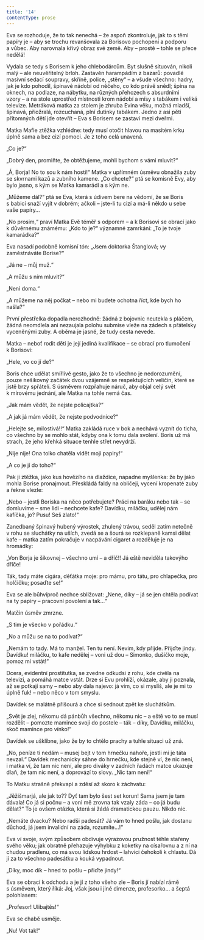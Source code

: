 ```yaml
---
title: '14'
contentType: prose
---
```


  

Eva se rozhoduje, že to tak nenechá – že aspoň zkontroluje, jak to s těmi papíry je – aby se trochu revanšovala za Borisovo pochopení a podporu a vůbec. Aby narovnala křivý obraz své země. Aby – prostě – tohle se přece nedělá!

Vydala se tedy s Borisem k jeho chlebodárcům. Byt slušně situo­ván, nikoli malý – ale neuvěřitelný brloh. Zastavěn harampádím z bazarů: povadlé masivní sedací soupravy, skříně, police, „stěny“ – a všude všechno: hadry, jak je kdo pohodil, špinavé nádobí od něčeho, co kdo právě snědl; špína na oknech, na podlaze, na nábytku, na různých přehozech s absurdními vzory – a na stole uprostřed místnosti krom nádobí a mísy s tabákem i veliká televize. Metráková matka za stolem je zhruba Evina věku, možná mladší, špinavá, při­ožralá, rozcuchaná, plní dutinky tabákem. Jedno z asi pěti přítomných dětí jde otevřít – Eva s Borisem se zastaví mezi dveřmi.

Matka Mafie ztěžka vzhlédne: tedy musí otočit hlavou na masitém krku úplně sama a bez cizí pomoci. Je z toho celá unavená.

„Co je?“

„Dobrý den, promiňte, že obtěžujeme, mohli bychom s vámi mluvit?“

„Á, Borja! No to sou k nám hosti!“ Matka v upřímném úsměvu obnažila zuby se skvrnami kazů a zubního kamene. „Co chcete?“ ptá se komisně Evy, aby bylo jasno, s kým se Matka kamarádí a s kým ne.

„Můžeme dál?“ ptá se Eva, která s údivem bere na vědomí, že se Boris s babicí snaží vyjít v dobrém; ačkoli – jste-li tu cizí a má-li někdo u sebe vaše papíry…

„No prosim,“ praví Matka Evě téměř s odporem – a k Borisovi se obrací jako k důvěrnému známému: „Kdo to je?“ významné zamrkání: „To je tvoje kamarádka?“

Eva nasadí podobně komisní tón: „Jsem doktorka Štanglová; vy zaměstnáváte Borise?“

„Já ne – můj muž.“

„A můžu s ním mluvit?“

„Neni doma.“

„A můžeme na něj počkat – nebo mi budete ochotna říct, kde bych ho našla?“

První přestřelka dopadla nerozhodně: žádná z bojovnic neutekla s pláčem, žádná neomdlela ani nezaujala polohu submise vleže na zádech s přátelsky vyceněnými zuby. A oběma je jasné, že tudy cesta nevede.

Matka – neboť rodit děti je její jediná kvalifikace – se obrací pro tlumočení k Borisovi:

„Hele, vo co jí de?“

Boris chce udělat smířlivé gesto, jako že to všechno je nedorozumění, pouze nešikovný začátek dvou vzájemně se respektujících veličin, které se jistě brzy spřátelí. S úsměvem rozpřahuje náruč, aby objal celý svět k mírovému jednání, ale Matka na tohle nemá čas.

„Jak mám vědět, že nejste policajtka?“

„A jak já mám vědět, že nejste podvodnice?“

„Helejte se, milostivá!!“ Matka zakládá ruce v bok a nechává vyznít do ticha, co všechno by se mohlo stát, kdyby ona k tomu dala svolení. Boris už má strach, že jeho křehká situace tenhle střet nevydrží.

„Nije nije! Ona tolko chatěla vidět moji papiry!“

„A co je jí do toho?“

Pak ji ztěžka, jako kus hovězího na dlaždice, napadne myšlenka: že by jako mohla Borise pronajmout. Přeskládá faldy na obličeji, vycení kropenaté zuby a řekne vlezle:

„Nebo – jestli Boriska na něco potřebujete? Práci na baráku nebo tak – se domluvíme – sme lidi – nechcete kafe? Davídku, miláčku, udělej nám kafíčka, jo? Pusu! Seš zlato!“

Zanedbaný špinavý hubený výrostek, zhulený trávou, seděl zatím netečně v rohu se sluchátky na uších, zvedá se a šourá se rozklepaně kamsi dělat kafe – matka zatím pokračuje v nacpávání cigaret a rozděluje je na hromádky:

„Von Borja je šikovnej – všechno umí – a dříč!! Já eště neviděla takovýho dříče!

Ták, tady máte cigára, děťátka moje: pro mámu, pro tátu, pro chlapečka, pro holčičku; posaďte se!“

Eva se ale bůhvíproč nechce sbližovat: „Nene, díky – já se jen chtěla podívat na ty papíry – pracovní povolení a tak…“

Matčin úsměv zmrzne.

„S tim je všecko v pořádku.“

„No a můžu se na to podívat?“

„Nemám to tady. Má to manžel. Ten tu není. Nevim, kdy přijde. Přijďte jindy. Davídku! miláčku, to kafe nedělej – voni už dou – Simonko, dušičko moje, pomoz mi vstát!“

Dcera, evidentní prostitutka, se zvedne odkudsi z rohu, kde civěla na televizi, a pomáhá matce vstát. Drze si Evu prohlíží, okázale, aby ji poznala, až se potkají samy – nebo aby dala najevo: já vim, co si myslíš, ale je mi to úplně fuk! – nebo něco v tom smyslu.

Davídek se malátně přišourá a chce si sednout zpět ke sluchátkům.

„Svět je zlej, někomu dá pánbůh všechno, někomu nic – a eště vo to se musí rozdělit – pomozte mamince svojí do postele – ták – díky, Davídku, miláčku, skoč mamince pro vínko!“

Davídek se ušklíbne, jako že by to chtělo prachy a tuhle situaci už zná.

„No, peníze ti nedám – musej bejt v tom hrnečku nahoře, jestli mi je táta nevzal.“ Davídek mechanicky sáhne do hrnečku, kde stejně ví, že nic není, i matka ví, že tam nic není, ale pro diváky v zadních řadách matce ukazuje dlaň, že tam nic není, a doprovází to slovy. „Nic tam není!“

To Matku strašně překvapí a zděsí až skoro k záchvatu:

„Jěžišmarjá, ale jak to?? Dyť tam bylo šest set korun! Sama jsem je tam dávala! Co já si počnu – a voni mě zrovna tak vzaly záda – co já budu dělat?“ To je ovšem otázka, která si žádá dramatickou pauzu. Nikdo nic.

„Nemáte dvacku? Nebo radši padesát? Já vám to hned pošlu, jak dostanu důchod, já jsem invalidní na záda, rozumíte…!“

Eva ví svoje, svým způsobem obdivuje výrazovou pružnost téhle stařeny svého věku; jak obratně přehazuje výhybku z koketky na císařovnu a z ní na chudou pradlenu, co má svou lidskou hrdost – lahvici čehokoli k chlastu. Dá jí za to všechno padesátku a kouká vypadnout.

„Díky, moc dík – hned to pošlu – přiďte jindy!“

Eva se obrací k odchodu a je jí z toho všeho zle – Boris jí nabízí rámě s úsměvem, který říká: Joj, však jsou i jiné dimenze, profesorko… a šeptá polohlasem:

„Profesor! Ulibajtěs!“

Eva se chabě usměje.

„Nu! Vot tak!“
